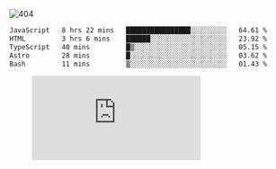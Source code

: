 ![404](https://user-images.githubusercontent.com/378023/89412096-6f759d80-d761-11ea-8c57-84b30ef3f2b1.png)
<!--START_SECTION:waka-->

```txt
JavaScript   8 hrs 22 mins   ████████████████░░░░░░░░░   64.61 %
HTML         3 hrs 6 mins    ██████░░░░░░░░░░░░░░░░░░░   23.92 %
TypeScript   40 mins         █▒░░░░░░░░░░░░░░░░░░░░░░░   05.15 %
Astro        28 mins         █░░░░░░░░░░░░░░░░░░░░░░░░   03.62 %
Bash         11 mins         ▒░░░░░░░░░░░░░░░░░░░░░░░░   01.43 %
```

<!--END_SECTION:waka-->
<figure><embed src="https://wakatime.com/share/@018b853e-267a-435d-a858-33e2b098b9d7/f3c3aa68-553a-4373-a9f9-2d456f62f780.svg"></embed></figure>

